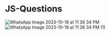 
# JS-Questions
![WhatsApp Image 2023-10-18 at 11 36 34 PM](https://github.com/krunalbhongade/JS-Questions/assets/126875304/b1bcbb67-d66f-49c3-b803-c81d25b00c96)
![WhatsApp Image 2023-10-18 at 11 36 34 PM (1)](https://github.com/krunalbhongade/JS-Questions/assets/126875304/aa5d352d-d2a9-42a9-baec-565c9bdad764)
